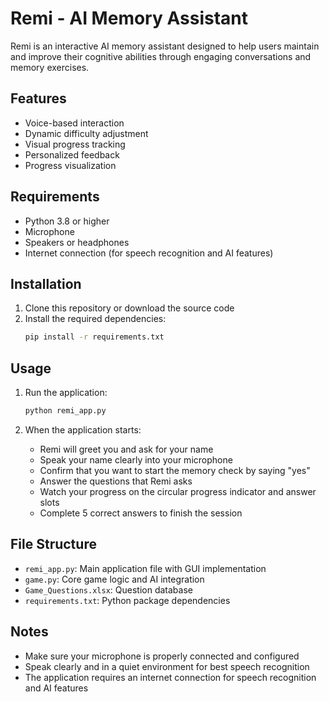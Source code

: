 # Remi - AI Memory Assistant

Remi is an interactive AI memory assistant designed to help users maintain and improve their cognitive abilities through engaging conversations and memory exercises.

## Features

- Voice-based interaction
- Dynamic difficulty adjustment
- Visual progress tracking
- Personalized feedback
- Progress visualization

## Requirements

- Python 3.8 or higher
- Microphone
- Speakers or headphones
- Internet connection (for speech recognition and AI features)

## Installation

1. Clone this repository or download the source code
2. Install the required dependencies:
   ```bash
   pip install -r requirements.txt
   ```

## Usage

1. Run the application:
   ```bash
   python remi_app.py
   ```

2. When the application starts:
   - Remi will greet you and ask for your name
   - Speak your name clearly into your microphone
   - Confirm that you want to start the memory check by saying "yes"
   - Answer the questions that Remi asks
   - Watch your progress on the circular progress indicator and answer slots
   - Complete 5 correct answers to finish the session

## File Structure

- `remi_app.py`: Main application file with GUI implementation
- `game.py`: Core game logic and AI integration
- `Game_Questions.xlsx`: Question database
- `requirements.txt`: Python package dependencies

## Notes

- Make sure your microphone is properly connected and configured
- Speak clearly and in a quiet environment for best speech recognition
- The application requires an internet connection for speech recognition and AI features 